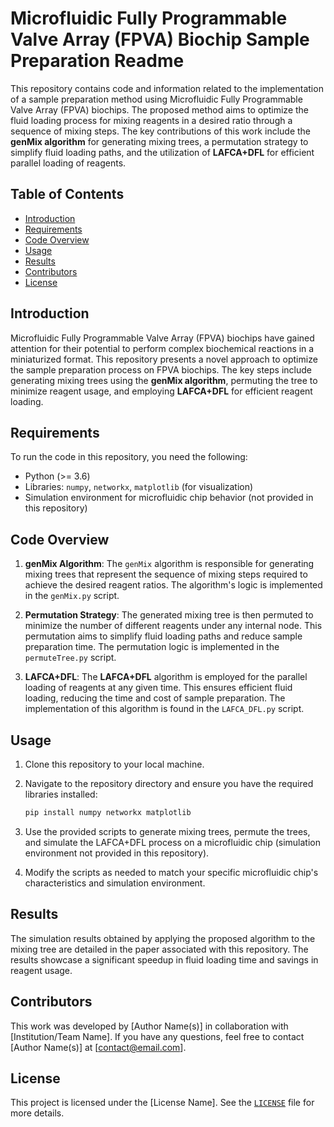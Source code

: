 # Microfluidic Fully Programmable Valve Array (FPVA) Biochip Sample Preparation Readme

This repository contains code and information related to the implementation of a sample preparation method using Microfluidic Fully Programmable Valve Array (FPVA) biochips. The proposed method aims to optimize the fluid loading process for mixing reagents in a desired ratio through a sequence of mixing steps. The key contributions of this work include the **genMix algorithm** for generating mixing trees, a permutation strategy to simplify fluid loading paths, and the utilization of **LAFCA+DFL** for efficient parallel loading of reagents.

## Table of Contents

- [Introduction](#introduction)
- [Requirements](#requirements)
- [Code Overview](#code-overview)
- [Usage](#usage)
- [Results](#results)
- [Contributors](#contributors)
- [License](#license)

## Introduction

Microfluidic Fully Programmable Valve Array (FPVA) biochips have gained attention for their potential to perform complex biochemical reactions in a miniaturized format. This repository presents a novel approach to optimize the sample preparation process on FPVA biochips. The key steps include generating mixing trees using the **genMix algorithm**, permuting the tree to minimize reagent usage, and employing **LAFCA+DFL** for efficient reagent loading.

## Requirements

To run the code in this repository, you need the following:

- Python (>= 3.6)
- Libraries: `numpy`, `networkx`, `matplotlib` (for visualization)
- Simulation environment for microfluidic chip behavior (not provided in this repository)

## Code Overview

1. **genMix Algorithm**: The `genMix` algorithm is responsible for generating mixing trees that represent the sequence of mixing steps required to achieve the desired reagent ratios. The algorithm's logic is implemented in the `genMix.py` script.

2. **Permutation Strategy**: The generated mixing tree is then permuted to minimize the number of different reagents under any internal node. This permutation aims to simplify fluid loading paths and reduce sample preparation time. The permutation logic is implemented in the `permuteTree.py` script.

3. **LAFCA+DFL**: The **LAFCA+DFL** algorithm is employed for the parallel loading of reagents at any given time. This ensures efficient fluid loading, reducing the time and cost of sample preparation. The implementation of this algorithm is found in the `LAFCA_DFL.py` script.

## Usage

1. Clone this repository to your local machine.
   
2. Navigate to the repository directory and ensure you have the required libraries installed:

   ```bash
   pip install numpy networkx matplotlib
   ```

3. Use the provided scripts to generate mixing trees, permute the trees, and simulate the LAFCA+DFL process on a microfluidic chip (simulation environment not provided in this repository).

4. Modify the scripts as needed to match your specific microfluidic chip's characteristics and simulation environment.

## Results

The simulation results obtained by applying the proposed algorithm to the mixing tree are detailed in the paper associated with this repository. The results showcase a significant speedup in fluid loading time and savings in reagent usage.

## Contributors

This work was developed by [Author Name(s)] in collaboration with [Institution/Team Name]. If you have any questions, feel free to contact [Author Name(s)] at [contact@email.com].

## License

This project is licensed under the [License Name]. See the [`LICENSE`](LICENSE) file for more details.

